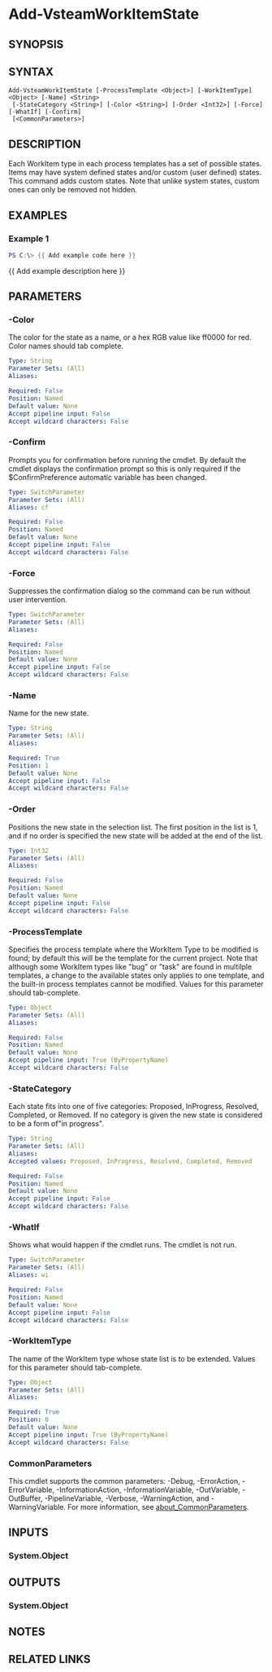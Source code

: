 <!-- #include "./common/header.md" -->

# Add-VsteamWorkItemState

## SYNOPSIS
<!-- #include "./synopsis/Add-VSTeamWorkItemState.md" -->

## SYNTAX

```
Add-VsteamWorkItemState [-ProcessTemplate <Object>] [-WorkItemType] <Object> [-Name] <String>
 [-StateCategory <String>] [-Color <String>] [-Order <Int32>] [-Force] [-WhatIf] [-Confirm]
 [<CommonParameters>]
```

## DESCRIPTION
Each WorkItem type in each process templates has a set of possible states.  Items may have system defined states and/or custom (user defined) states. This command adds custom states. Note that unlike system states, custom ones can only be removed not hidden.


## EXAMPLES

### Example 1
```powershell
PS C:\> {{ Add example code here }}
```

{{ Add example description here }}

## PARAMETERS

### -Color
The color for the state as a name, or a hex RGB value like ff0000 for red. Color names should tab complete.


```yaml
Type: String
Parameter Sets: (All)
Aliases:

Required: False
Position: Named
Default value: None
Accept pipeline input: False
Accept wildcard characters: False
```

### -Confirm
Prompts you for confirmation before running the cmdlet. By default the cmdlet displays the confirmation prompt so this is only required if the $ConfirmPreference automatic variable has been changed.

```yaml
Type: SwitchParameter
Parameter Sets: (All)
Aliases: cf

Required: False
Position: Named
Default value: None
Accept pipeline input: False
Accept wildcard characters: False
```

### -Force
Suppresses the confirmation dialog so the command can be run without user intervention.

```yaml
Type: SwitchParameter
Parameter Sets: (All)
Aliases:

Required: False
Position: Named
Default value: None
Accept pipeline input: False
Accept wildcard characters: False
```

### -Name
Name for the new state.

```yaml
Type: String
Parameter Sets: (All)
Aliases:

Required: True
Position: 1
Default value: None
Accept pipeline input: False
Accept wildcard characters: False
```

### -Order
Positions the new state in the selection list. The first position in the list is 1, and if no order is specified the new state will be added at the end of the list.

```yaml
Type: Int32
Parameter Sets: (All)
Aliases:

Required: False
Position: Named
Default value: None
Accept pipeline input: False
Accept wildcard characters: False
```

### -ProcessTemplate
Specifies the process template where the WorkItem Type to be modified is found; by default this will be the template for the current project. Note that although some WorkItem types like "bug" or "task" are found in multilple templates, a change to the available states only applies to one template, and the built-in process templates cannot be modified. Values for this parameter should tab-complete.

```yaml
Type: Object
Parameter Sets: (All)
Aliases:

Required: False
Position: Named
Default value: None
Accept pipeline input: True (ByPropertyName)
Accept wildcard characters: False
```

### -StateCategory
Each state fits into one of five categories: Proposed, InProgress, Resolved, Completed, or Removed. If no category is given the new state is considered to be a form of"in progress".


```yaml
Type: String
Parameter Sets: (All)
Aliases:
Accepted values: Proposed, InProgress, Resolved, Completed, Removed

Required: False
Position: Named
Default value: None
Accept pipeline input: False
Accept wildcard characters: False
```

### -WhatIf
Shows what would happen if the cmdlet runs.
The cmdlet is not run.

```yaml
Type: SwitchParameter
Parameter Sets: (All)
Aliases: wi

Required: False
Position: Named
Default value: None
Accept pipeline input: False
Accept wildcard characters: False
```

### -WorkItemType
The name of the WorkItem type whose state list is to be extended. Values for this parameter should tab-complete.


```yaml
Type: Object
Parameter Sets: (All)
Aliases:

Required: True
Position: 0
Default value: None
Accept pipeline input: True (ByPropertyName)
Accept wildcard characters: False
```

### CommonParameters
This cmdlet supports the common parameters: -Debug, -ErrorAction, -ErrorVariable, -InformationAction, -InformationVariable, -OutVariable, -OutBuffer, -PipelineVariable, -Verbose, -WarningAction, and -WarningVariable. For more information, see [about_CommonParameters](http://go.microsoft.com/fwlink/?LinkID=113216).

## INPUTS

### System.Object

## OUTPUTS

### System.Object
## NOTES

## RELATED LINKS
